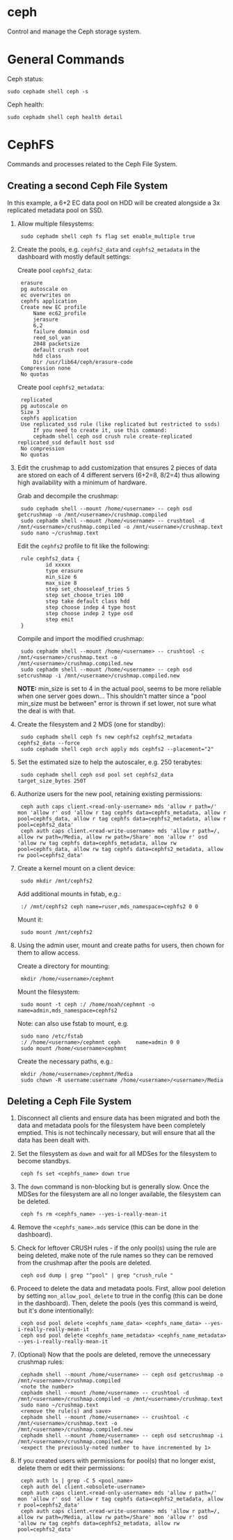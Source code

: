 # ceph

Control and manage the Ceph storage system.

# General Commands

Ceph status:

    sudo cephadm shell ceph -s

Ceph health:

    sudo cephadm shell ceph health detail

# CephFS

Commands and processes related to the Ceph File System.

## Creating a second Ceph File System

In this example, a 6+2 EC data pool on HDD will be created alongside a 3x replicated metadata pool on SSD.

1. Allow multiple filesystems:

        sudo cephadm shell ceph fs flag set enable_multiple true

2. Create the pools, e.g. `cephfs2_data` and `cephfs2_metadata` in the dashboard with mostly default settings:

    Create pool `cephfs2_data`:
    
        erasure
        pg autoscale on
        ec overwrites on
        cephfs application
        Create new EC profile
            Name ec62_profile
            jerasure
            6,2
            failure domain osd
            reed_sol_van
            2048 packetsize
            default crush root
            hdd class
            Dir /usr/lib64/ceph/erasure-code
        Compression none
        No quotas
	
    Create pool `cephfs2_metadata`:
    
        replicated
        pg autoscale on
        Size 3
        cephfs application
        Use replicated_ssd rule (like replicated but restricted to ssds)
            If you need to create it, use this command:
            cephadm shell ceph osd crush rule create-replicated replicated_ssd default host ssd
        No compression
        No quotas

3. Edit the crushmap to add customization that ensures 2 pieces of data are stored on each of 4 different servers (6+2=8, 8/2=4) thus allowing high availability with a minimum of hardware.

    Grab and decompile the crushmap:

        sudo cephadm shell --mount /home/<username> -- ceph osd getcrushmap -o /mnt/<username>/crushmap.compiled
        sudo cephadm shell --mount /home/<username> -- crushtool -d /mnt/<username>/crushmap.compiled -o /mnt/<username>/crushmap.text
        sudo nano ~/crushmap.text
        
    Edit the `cephfs2` profile to fit like the following:
        
        rule cephfs2_data {
                id xxxxx
                type erasure
                min_size 6
                max_size 8
                step set_chooseleaf_tries 5
                step set_choose_tries 100
                step take default class hdd
                step choose indep 4 type host
                step choose indep 2 type osd
                step emit
        }
    
    Compile and import the modified crushmap:
    
        sudo cephadm shell --mount /home/<username> -- crushtool -c /mnt/<username>/crushmap.text -o /mnt/<username>/crushmap.compiled.new
        sudo cephadm shell --mount /home/<username> -- ceph osd setcrushmap -i /mnt/<username>/crushmap.compiled.new

    **NOTE:** min_size is set to 4 in the actual pool, seems to be more reliable when one server goes down... This shouldn't matter since a "pool min_size must be between" error is thrown if set lower, not sure what the deal is with that.

4. Create the filesystem and 2 MDS (one for standby):

        sudo cephadm shell ceph fs new cephfs2 cephfs2_metadata cephfs2_data --force
        sudo cephadm shell ceph orch apply mds cephfs2 --placement="2"

5. Set the estimated size to help the autoscaler, e.g. 250 terabytes:

        sudo cephadm shell ceph osd pool set cephfs2_data target_size_bytes 250T

6. Authorize users for the new pool, retaining existing permissions:

        ceph auth caps client.<read-only-username> mds 'allow r path=/' mon 'allow r' osd 'allow r tag cephfs data=cephfs_metadata, allow r pool=cephfs_data, allow r tag cephfs data=cephfs2_metadata, allow r pool=cephfs2_data'
        ceph auth caps client.<read-write-username> mds 'allow r path=/, allow rw path=/Media, allow rw path=/Share' mon 'allow r' osd 'allow rw tag cephfs data=cephfs_metadata, allow rw pool=cephfs_data, allow rw tag cephfs data=cephfs2_metadata, allow rw pool=cephfs2_data'

7. Create a kernel mount on a client device:

        sudo mkdir /mnt/cephfs2

    Add additional mounts in fstab, e.g.:

        :/ /mnt/cephfs2 ceph name=ruser,mds_namespace=cephfs2 0 0

    Mount it:

        sudo mount /mnt/cephfs2

8. Using the admin user, mount and create paths for users, then chown for them to allow access.

    Create a directory for mounting:
    
        mkdir /home/<username>/cephmnt
    
    Mount the filesystem:

        sudo mount -t ceph :/ /home/noah/cephmnt -o name=admin,mds_namespace=cephfs2

    Note: can also use fstab to mount, e.g.
    
        sudo nano /etc/fstab
        :/ /home/<username>/cephmnt ceph     name=admin 0 0
        sudo mount /home/<username>cephmnt
    
    Create the necessary paths, e.g.:
    
        mkdir /home/<username>/cephmnt/Media
        sudo chown -R username:username /home/<username>/<username>/Media

## Deleting a Ceph File System

1. Disconnect all clients and ensure data has been migrated and both the data and metadata pools for the filesystem have been completely emptied. This is not techincally necessary, but will ensure that all the data has been dealt with.

2. Set the filesystem as `down` and wait for all MDSes for the filesystem to become standbys.

        ceph fs set <cephfs_name> down true

3. The `down` command is non-blocking but is generally slow. Once the MDSes for the filesystem are all no longer available, the filesystem can be deleted.

        ceph fs rm <cephfs_name> --yes-i-really-mean-it

4. Remove the `<cephfs_name>.mds` service (this can be done in the dashboard).

5. Check for leftover CRUSH rules - if the only pool(s) using the rule are being deleted, make note of the rule names so they can be removed from the crushmap after the pools are deleted.

        ceph osd dump | grep "^pool" | grep "crush_rule "

6. Proceed to delete the data and metadata pools. First, allow pool deletion by setting `mon_allow_pool_delete` to true in the config (this can be done in the dashboard). Then, delete the pools (yes this command is weird, but it's done intentionally):

        ceph osd pool delete <cephfs_name_data> <cephfs_name_data> --yes-i-really-really-mean-it
        ceph osd pool delete <cephfs_name_metadata> <cephfs_name_metadata> --yes-i-really-really-mean-it

7. (Optional) Now that the pools are deleted, remove the unnecessary crushmap rules: 

        cephadm shell --mount /home/<username> -- ceph osd getcrushmap -o /mnt/<username>/crushmap.compiled
        <note the number>
        cephadm shell --mount /home/<username> -- crushtool -d /mnt/<username>/crushmap.compiled -o /mnt/<username>/crushmap.text
        sudo nano ~/crushmap.text
        <remove the rule(s) and save>
        cephadm shell --mount /home/<username> -- crushtool -c /mnt/<username>/crushmap.text -o /mnt/<username>/crushmap.compiled.new
        cephadm shell --mount /home/<username> -- ceph osd setcrushmap -i /mnt/<username>/crushmap.compiled.new
        <expect the previously-noted number to have incremented by 1>

8. If you created users with permissions for pool(s) that no longer exist, delete them or edit their permissions:

        ceph auth ls | grep -C 5 <pool_name>
        ceph auth del client.<obsolete-username>
        ceph auth caps client.<read-only-username> mds 'allow r path=/' mon 'allow r' osd 'allow r tag cephfs data=cephfs2_metadata, allow r pool=cephfs2_data'
        ceph auth caps client.<read-write-username> mds 'allow r path=/, allow rw path=/Media, allow rw path=/Share' mon 'allow r' osd 'allow rw tag cephfs data=cephfs2_metadata, allow rw pool=cephfs2_data'

